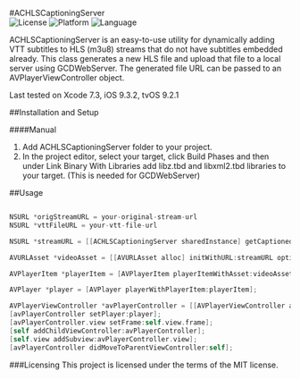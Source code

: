 #ACHLSCaptioningServer            
![License](https://img.shields.io/badge/license-MIT-blue.svg)
![Platform](https://img.shields.io/badge/platform-iOS--tvOS-br.svg)
![Language](https://img.shields.io/badge/language-Objective--C-brightgreen.svg )

ACHLSCaptioningServer is an easy-to-use utility for dynamically adding VTT subtitles to HLS (m3u8) streams that do not have subtitles embedded already. This class generates a new HLS file and upload that file to a local server using GCDWebServer. The generated file URL can be passed to an AVPlayerViewController object.

Last tested on Xcode 7.3, iOS 9.3.2, tvOS 9.2.1

##Installation and Setup

####Manual
1. Add ACHLSCaptioningServer folder to your project.
2. In the project editor, select your target, click Build Phases and then under Link Binary With Libraries add libz.tbd and libxml2.tbd libraries to your target. (This is needed for GCDWebServer)

##Usage
```objective-c

NSURL *origStreamURL = your-original-stream-url
NSURL *vttFileURL = your-vtt-file-url

NSURL *streamURL = [[ACHLSCaptioningServer sharedInstance] getCaptionedHLSStreamFromStream:origStreamURL vttURL:vttFileURL];

AVURLAsset *videoAsset = [[AVURLAsset alloc] initWithURL:streamURL options:nil];

AVPlayerItem *playerItem = [AVPlayerItem playerItemWithAsset:videoAsset];

AVPlayer *player = [AVPlayer playerWithPlayerItem:playerItem];

AVPlayerViewController *avPlayerController = [[AVPlayerViewController alloc] initWithNibName:nil bundle:nil];
[avPlayerController setPlayer:player];
[avPlayerController.view setFrame:self.view.frame];
[self addChildViewController:avPlayerController];
[self.view addSubview:avPlayerController.view];
[avPlayerController didMoveToParentViewController:self];

```

###Licensing
This project is licensed under the terms of the MIT license.
